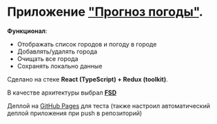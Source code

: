 # Приложение ["Прогноз погоды"](https://robertd2000.github.io/weather_app/).

__Функционал__:

- Отображать список городов и погоду в городе
- Добавлять/удалять города
- Очищать все города
- Сохранять локально данные

Сделано на стеке __React (TypeScript) + Redux (toolkit)__. 

В качестве архитектуры выбрал __[FSD](https://feature-sliced.design/ru/docs)__

Деплой на [GitHub Pages](https://robertd2000.github.io/weather_app/) для теста (также настроил автоматический деплой приложения при push в репозиторий)
